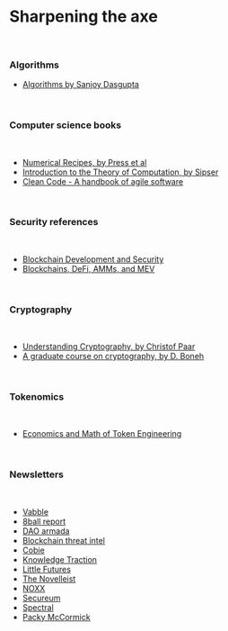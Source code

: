 # Sharpening the axe

<br>

### Algorithms

* [Algorithms by Sanjoy Dasgupta]()

<br>

### Computer science books

<br>

* [Numerical Recipes, by Press et al](https://e-maxx.ru/bookz/files/numerical_recipes.pdf)
* [Introduction to the Theory of Computation, by Sipser](https://www.mog.dog/files/SP2019/Sipser_Introduction.to.the.Theory.of.Computation.3E.pdf)
* [Clean Code - A handbook of agile software](https://github.com/jnguyen095/clean-code/blob/master/Clean.Code.A.Handbook.of.Agile.Software.Craftsmanship.pdf)


<br>

### Security references

<br>

* [Blockchain Development and Security](https://github.com/bt3gl-labs/Blockchain-Hacking-Toolkit)
* [Blockchains, DeFi, AMMs, and MEV](https://github.com/bt3gl-labs/Blockchain-DeFi-and-MEV)

<br>

### Cryptography

<br>

* [Understanding Cryptography, by Christof Paar](https://github.com/lilith-security/COMPUTER-SCIENCE-REFS/blob/main/Understanding%20Cryptography%20by%20Christof%20Paar%20.pdf)
* [A graduate course on cryptography, by D. Boneh](https://toc.cryptobook.us/)

<br>


### Tokenomics

<br>

* [Economics and Math of Token Engineering](https://github.com/lilith-security/COMPUTER-SCIENCE-REFS/blob/main/Economics-and-Math-of-Token-Engineering-and-DeFi.epub)


<br>

### Newsletters

<br>

* [Vabble](https://medium.com/@Vabble/launchpads-creative-studios-and-daos-shaping-the-future-of-web3-film-dd858823734)
* [8ball report](https://www.8ball.report/)
* [DAO armada](https://daoarmada.substack.com/)
* [Blockchain threat intel](https://newsletter.blockthreat.io/)
* [Cobie](https://cobie.substack.com/)
* [Knowledge Traction](https://knowledgetraction.substack.com/)
* [Little Futures](https://littlefutures.substack.com/)
* [The Novelleist](https://ellegriffin.substack.com/)
* [NOXX](https://noxx.substack.com/)
* [Secureum](https://secureum.substack.com/)
* [Spectral](https://spectralfinance.substack.com/)
* [Packy McCormick](https://www.notboring.co/)









